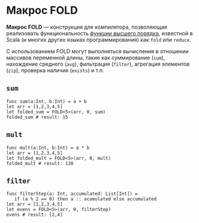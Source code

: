 # Макрос FOLD<N>

**Макрос FOLD<N>** — конструкция для компилятора, позволяющая реализовать функциональность [функции высшего порядка](https://ru.wikipedia.org/wiki/Функция_высшего_порядка), известной в Scala (и многих других языках программирования) как `fold` или `reduce`.

С использованием FOLD<N>  могут выполняться вычисления в отношении массивов переменной длины, такие как суммирование (`sum`), нахождение среднего (`avg`), фильтрация (`filter`), агрегация элементов (`zip`), проверка наличия (`exists`) и т.п.

## `sum`

```ride
func sum(a:Int, b:Int) = a + b
let arr = [1,2,3,4,5]
let folded_sum = FOLD<5>(arr, 0, sum)
folded_sum # result: 15
```

## `mult`

```ride
func mult(a:Int, b:Int) = a * b
let arr = [1,2,3,4,5]
let folded_mult = FOLD<5>(arr, 0, mult)
folded_mult # result: 120
```

## `filter`

```ride
func filterStep(a: Int, accumulated: List[Int]) =
   if (a % 2 == 0) then a :: acumulated else accumulated
let arr = [1,2,3,4,5]
let evens = FOLD<5>(arr, 0, filterStep)
evens # result: [2,4]
```
